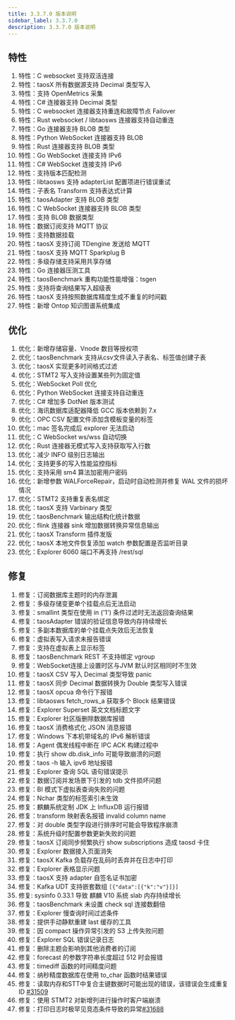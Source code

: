```yaml
---
title: 3.3.7.0 版本说明
sidebar_label: 3.3.7.0
description: 3.3.7.0 版本说明
---
```


## 特性
  1. 特性：C websocket 支持双活连接
  2. 特性：taosX 所有数据源支持 Decimal 类型写入
  3. 特性：支持 OpenMetrics 采集
  4. 特性：C#  连接器支持 Decimal 类型
  5. 特性：C websocket 连接器支持重连和故障节点 Failover
  6. 特性：Rust websocket / libtaosws 连接器支持自动重连
  7. 特性：Go 连接器支持 BLOB 类型
  8. 特性：Python WebSocket 连接器支持 BLOB
  9. 特性：Rust 连接器支持 BLOB 类型
 10. 特性：Go WebSocket 连接支持 IPv6
 11. 特性：C# WebSocket 连接支持 IPv6
 12. 特性：支持版本匹配检测
 13. 特性：libtaosws 支持 adapterList 配置项进行错误重试
 14. 特性：子表名 Transform 支持表达式计算
 15. 特性：taosAdapter 支持 BLOB 类型
 16. 特性：C WebSocket 连接器支持 BLOB 类型
 17. 特性：支持 BLOB 数据类型
 18. 特性：数据订阅支持 MQTT 协议
 19. 特性：支持数据挂载
 20. 特性：taosX 支持订阅 TDengine 发送给 MQTT
 21. 特性：taosX 支持 MQTT Sparkplug B
 22. 特性：多级存储支持采用共享存储
 23. 特性：Go 连接器压测工具
 24. 特性：taosBenchmark 重构功能性能增强：tsgen
 25. 特性：支持将查询结果写入超级表
 26. 特性：taosX 支持按照数据库精度生成不重复的时间戳
 27. 特性：新增 Ontop 知识图谱系统集成

## 优化
  1. 优化：新增存储容量、Vnode 数目等授权项
  2. 优化：taosBenchmark 支持从csv文件读入子表名、标签值创建子表
  3. 优化：taosX 实现更多时间格式过滤
  4. 优化：STMT2 写入支持设置某些列为固定值
  5. 优化：WebSocket Poll 优化
  6. 优化：Python WebSocket 连接支持自动重连
  7. 优化：C#  增加多 DotNet 版本测试
  8. 优化：海讯数据库适配器降低 GCC 版本依赖到 7.x
  9. 优化：OPC CSV 配置文件添加含模板变量的标签
 10. 优化：mac 签名完成后 explorer 无法启动
 11. 优化：C WebSocket ws/wss 自动切换
 12. 优化：Rust 连接器无模式写入支持获取写入行数
 13. 优化：减少 INFO 级别日志输出
 14. 优化：支持更多的写入性能监控指标
 15. 优化：支持采用 sm4 算法加密用户密码
 16. 优化：新增参数 WALForceRepair，启动时自动检测并修复 WAL 文件的损坏情况
 17. 优化：STMT2 支持重复表名绑定
 18. 优化：taosX 支持 Varbinary 类型
 19. 优化：taosBenchmark 输出结构化统计数据
 20. 优化：flink 连接器 sink 增加数据转换异常信息输出
 21. 优化：taosX Transform 插件发版
 22. 优化：taosX 本地文件恢复添加 watch 参数配置是否监听目录
 23. 优化：Explorer 6060 端口不再支持 /rest/sql

## 修复
  1. 修复：订阅数据库主题时的内存泄漏
  2. 修复：多级存储变更单个挂载点后无法启动
  3. 修复：smallint 类型在使用 in ('1') 条件过滤时无法返回查询结果
  4. 修复：taosAdapter 错误的验证信息导致内存持续增长
  5. 修复：多副本数据库的单个挂载点失效后无法恢复
  6. 修复：虚拟表写入请求未报告错误
  7. 修复：支持在虚拟表上显示标签
  8. 修复：taosBenchmark REST 不支持绑定 vgroup 
  9. 修复：WebSocket连接上设置时区与JVM 默认时区相同时不生效
 10. 修复：taosX CSV 写入 Decimal 类型导致 panic
 11. 修复：taosX 同步 Decimal 数据转换为 Double 类型写入错误
 12. 修复：taosX opcua 命令行下报错
 13. 修复：libtaosws fetch_rows_a 获取多个 Block 结果错误
 14. 修复：Explorer Superset 英文文档标题文字
 15. 修复：Explorer 社区版删除数据库报错
 16. 修复：taosX 消费格式化 JSON 消息报错
 17. 修复：Windows 下本机带域名的 IPv6 解析错误
 18. 修复：Agent 偶发线程中断在 IPC ACK 构建过程中
 19. 修复：执行 show db.disk_info 可能导致崩溃的问题
 20. 修复：taos -h 输入 ipv6 地址报错
 21. 修复：Explorer 查询 SQL 语句错误提示
 22. 修复：数据订阅并发场景下引发的 tdb 文件损坏问题
 23. 修复：BI 模式下虚拟表查询失败的问题​​
 24. 修复：Nchar 类型的标签索引未生效
 25. 修复：麒麟系统定制 JDK 上 InfluxDB 运行报错
 26. 修复：transform 映射表名报错 invalid column name
 27. 修复：对 double 类型字段进行排序时可能会导致程序崩溃
 28. 修复：系统升级时配置参数更新失败的问题
 29. 修复：taosX 订阅同步频繁执行 show subscriptions 造成 taosd 卡住
 30. 修复：Explorer 数据接入页面消失
 31. 修复：taosX Kafka 负载存在乱码时丢弃并在日志中打印
 32. 修复：Explorer 表格显示问题
 33. 修复：taosX 支持 adapter 自签名证书加密
 34. 修复：Kafka UDT 支持嵌套数组 `[{"data":[{"k":"v"}]}]`
 35. 修复: sysinfo 0.33.1 导致 麒麟 V10 系统 slab 内存持续增长
 36. 修复：taosBenchmark 未设置 check sql 连接数翻倍
 37. 修复：Explorer 慢查询时间过滤条件
 38. 修复：提供手动静默重建 last 缓存的工具
 39. 修复：因 compact 操作异常引发的 S3 上传失败问题
 40. 修复：Explorer SQL 错误记录日志
 41. 修复：删除主题会影响到其他消费者的订阅
 42. 修复：forecast 的参数字符串长度超过 512 时会报错
 43. 修复：timediff 函数的时间精度问题
 44. 修复：纳秒精度数据库在使用 to_char 函数时结果错误
 45. 修复：读取内存和STT中复合主键数据时可能出现的错误，该错误会生成重复 ID [#31509](https://github.com/taosdata/TDengine/issues/31509)
 46. 修复：使用 STMT2 对新增列进行操作时客户端崩溃
 47. 修复：打印日志时极罕见竞态条件导致的异常[#31688](https://github.com/taosdata/TDengine/issues/31688)


